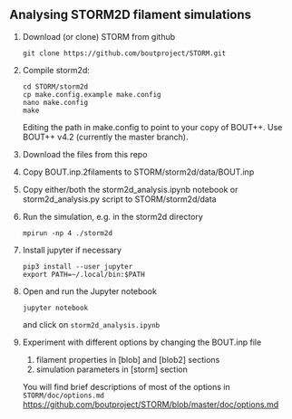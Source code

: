 Analysing STORM2D filament simulations
--------------------------------------

1. Download (or clone) STORM from github
   ```
   git clone https://github.com/boutproject/STORM.git
   ```

1. Compile storm2d:
   ```
   cd STORM/storm2d
   cp make.config.example make.config
   nano make.config
   make
   ```
   Editing the path in make.config to point to your copy of BOUT++.
   Use BOUT++ v4.2 (currently the master branch).

1. Download the files from this repo

1. Copy BOUT.inp.2filaments to STORM/storm2d/data/BOUT.inp

1. Copy either/both the storm2d_analysis.ipynb notebook or storm2d_analysis.py
   script to STORM/storm2d/data

1. Run the simulation, e.g. in the storm2d directory
   ```
   mpirun -np 4 ./storm2d
   ```

1. Install jupyter if necessary
   ```
   pip3 install --user jupyter
   export PATH=~/.local/bin:$PATH
   ```

1. Open and run the Jupyter notebook
   ```
   jupyter notebook
   ```
   and click on `storm2d_analysis.ipynb`

1. Experiment with different options by changing the BOUT.inp file
   1. filament properties in [blob] and [blob2] sections
   1. simulation parameters in [storm] section

   You will find brief descriptions of most of the options in
   `STORM/doc/options.md`  
   https://github.com/boutproject/STORM/blob/master/doc/options.md
